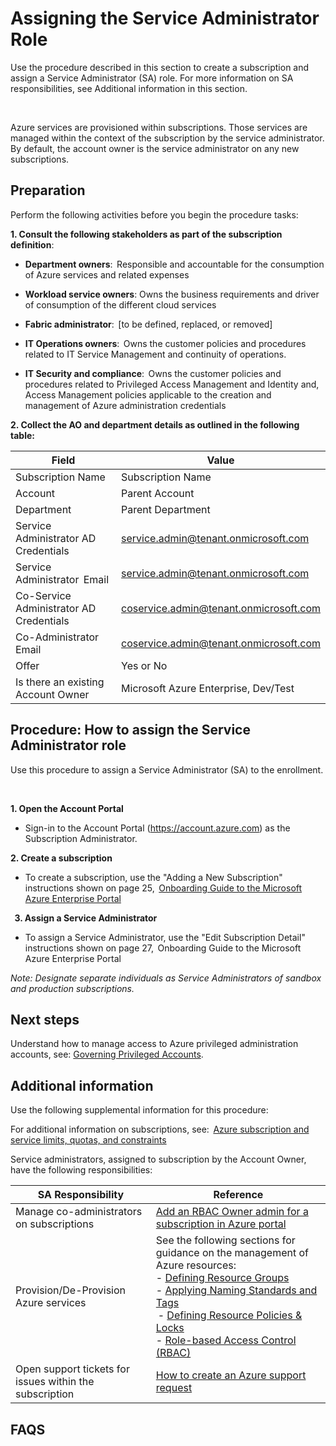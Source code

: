 # Assigning the Service Administrator Role 


Use the procedure described in this section to create a subscription and assign a Service Administrator (SA) role. For more 
information on SA responsibilities, see Additional information in this section.   


  


Azure services are provisioned within subscriptions. Those services are managed within the context of the subscription by the 
service administrator. By default, the account owner is the service administrator on any new subscriptions.  




## Preparation  


Perform the following activities before you begin the procedure tasks:  

 

**1. Consult the following stakeholders as part of the subscription definition**:  


  - **Department owners**:  Responsible and accountable for the consumption of Azure services and related expenses  


  - **Workload service owners**: Owns the business requirements and driver of consumption of the different cloud services  


   - **Fabric administrator**:  [to be defined, replaced, or removed]  


  - **IT Operations owners**:  Owns the customer policies and procedures related to IT Service Management and continuity of 
  operations.  

  - **IT Security and compliance**:  Owns the customer policies and procedures related to Privileged Access Management and 
Identity and, Access Management policies applicable to the creation and management of Azure administration 
credentials  


**2.  Collect the AO and department details as outlined in the following table:**  

   | __Field__ | __Value__ |
   |------------------------------|----------------------------|
   | Subscription Name  | Subscription Name   | 
   | Account    | Parent Account | 
   | Department  | Parent Department  | 
   | Service Administrator AD Credentials    | service.admin@tenant.onmicrosoft.com | 
   | Service Administrator  Email | service.admin@tenant.onmicrosoft.com  | 
   | Co-Service Administrator AD Credentials   | coservice.admin@tenant.onmicrosoft.com | 
   | Co-Administrator  Email   | coservice.admin@tenant.onmicrosoft.com | 
   | Offer   | Yes or No | 
   | Is there an existing Account Owner   | Microsoft Azure Enterprise, Dev/Test |
 


## Procedure: How to assign the Service Administrator role  


Use this procedure to assign a Service Administrator (SA) to the enrollment.  


  

**1. Open the Account Portal**

- Sign-in to the Account Portal (https://account.azure.com) as the Subscription Administrator.  


**2. Create a subscription**

- To create a subscription, use the "Adding a New Subscription" instructions shown on page 25,  [Onboarding Guide to the Microsoft Azure Enterprise Portal](https://eaportalonboardingvideos.blob.core.windows.net/onboardingvideos/AzureDirectEACustomerOnboardingGuide_En.pdf)

  
**3. Assign a Service Administrator**  

 - To assign a Service Administrator, use the "Edit Subscription Detail" instructions shown on page 27,  Onboarding Guide to the 
Microsoft Azure Enterprise Portal   

*Note: Designate separate individuals as Service Administrators of sandbox and production subscriptions.*  



## Next steps  


Understand how to manage access to Azure privileged administration accounts, see: [Governing Privileged Accounts](1.5-Governing-Privileged-Accounts.md).  
  


## Additional information  


Use the following supplemental information for this procedure:  


For additional information on subscriptions, see:  [Azure subscription and service limits, quotas, and constraints](https://docs.microsoft.com/en-us/azure/azure-subscription-service-limits)  


Service administrators, assigned to subscription by the Account Owner, have the following responsibilities:  

| __SA Responsibility__ | __Reference__ |
|------------------------------|----------------------------|
| Manage co-administrators on subscriptions   | [Add an RBAC Owner admin for a subscription in Azure portal](https://docs.microsoft.com/en-us/azure/billing/billing-add-change-azure-subscription-administrator)  | 
| Provision/De-Provision Azure services  | See the following sections for guidance on the management of Azure resources:  </br>  - [Defining Resource Groups](3.0-Defining-Resource-Groups.md) </br> - [Applying Naming Standards and Tags](4.0-Applying-Naming-Standards-and-Tags.md) </br>  - [Defining Resource Policies & Locks](5.0-Defining-Resource-Policies-and-Locks.md) </br> - [Role-based Access Control (RBAC)](https://github.com/alvarovitta/Enrollment-and-Subscription/blob/master/6.0-Using%20Role-based-Access-Control.md)  | 
| Open support tickets for issues within the subscription     | [How to create an Azure support request](https://docs.microsoft.com/en-us/azure/azure-supportability/how-to-create-azure-support-request) | 



## FAQS
